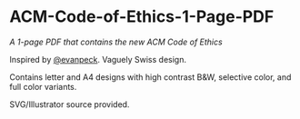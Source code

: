 # ACM-Code-of-Ethics-1-Page-PDF
_A 1-page PDF that contains the new ACM Code of Ethics_

Inspired by [@evanpeck](https://github.com/evanpeck/ACM-Code-of-Ethics-1-Page-PDF). Vaguely Swiss design.

Contains letter and A4 designs with high contrast B&W, selective color, and full color variants.

SVG/Illustrator source provided.
